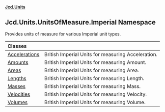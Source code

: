#### [Jcd.Units](index.md 'index')

## Jcd.Units.UnitsOfMeasure.Imperial Namespace

Provides units of measure for various Imperial unit types.

| Classes | |
| :--- | :--- |
| [Accelerations](Accelerations.md 'Jcd.Units.UnitsOfMeasure.Imperial.Accelerations') | British Imperial Units for measuring Acceleration. |
| [Amounts](Amounts.md 'Jcd.Units.UnitsOfMeasure.Imperial.Amounts') | British Imperial Units for measuring Amount. |
| [Areas](Areas.md 'Jcd.Units.UnitsOfMeasure.Imperial.Areas') | British Imperial Units for measuring Area. |
| [Lengths](Lengths.md 'Jcd.Units.UnitsOfMeasure.Imperial.Lengths') | British Imperial Units for measuring Length. |
| [Masses](Masses.md 'Jcd.Units.UnitsOfMeasure.Imperial.Masses') | British Imperial Units for measuring Mass. |
| [Velocities](Velocities.md 'Jcd.Units.UnitsOfMeasure.Imperial.Velocities') | British Imperial Units for measuring Velocity. |
| [Volumes](Volumes.md 'Jcd.Units.UnitsOfMeasure.Imperial.Volumes') | British Imperial Units for measuring Volume. |
